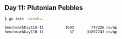 ## Day 11: Plutonian Pebbles

```bash
$ go test -bench=.

BenchmarkDay11A-11    	    1603	    747226 ns/op
BenchmarkDay11B-11    	      37	  31897743 ns/op
```
